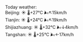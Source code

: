 Today weather:  
Beijing: ☀️   🌡️+27°C 🌬️↖15km/h  
Tianjin: ☀️   🌡️+24°C 🌬️↖19km/h  
Shijiazhuang: ☀️   🌡️+32°C 🌬️↓4km/h  
Tangshan: ☀️   🌡️+25°C 🌬️←17km/h  
